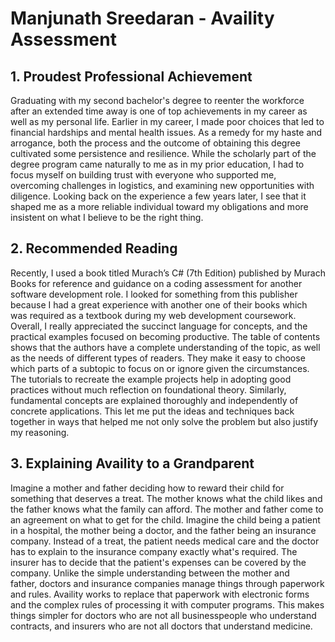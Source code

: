 # Manjunath Sreedaran - Availity Assessment

## 1. Proudest Professional Achievement
Graduating with my second bachelor's degree to reenter the workforce after an extended time away is one of top achievements in my career as well as my personal life. Earlier in my career, I made poor choices that led to financial hardships and mental health issues. As a remedy for my haste and arrogance, both the process and the outcome of obtaining this degree cultivated some persistence and resilience. While the scholarly part of the degree program came naturally to me as in my prior education, I had to focus myself on building trust with everyone who supported me, overcoming challenges in logistics, and examining new opportunities with diligence. Looking back on the experience a few years later, I see that it shaped me as a more reliable individual toward my obligations and more insistent on what I believe to be the right thing.

## 2. Recommended Reading
Recently, I used a book titled Murach’s C# (7th Edition) published by Murach Books for reference and guidance on a coding assessment for another software development role. I looked for something from this publisher because I had a great experience with another one of their books which was required as a textbook during my web development coursework. Overall, I really appreciated the succinct language for concepts, and the practical examples focused on becoming productive.
The table of contents shows that the authors have a complete understanding of the topic, as well as the needs of different types of readers. They make it easy to choose which parts of a subtopic to focus on or ignore given the circumstances. The tutorials to recreate the example projects help in adopting good practices without much reflection on foundational theory. Similarly, fundamental concepts are explained thoroughly and independently of concrete applications. This let me put the ideas and techniques back together in ways that helped me not only solve the problem but also justify my reasoning.

## 3. Explaining Availity to a Grandparent
Imagine a mother and father deciding how to reward their child for something that deserves a treat. The mother knows what the child likes and the father knows what the family can afford. The mother and father come to an agreement on what to get for the child. Imagine the child being a patient in a hospital, the mother being a doctor, and the father being an insurance company. Instead of a treat, the patient needs medical care and the doctor has to explain to the insurance company exactly what's required. The insurer has to decide that the patient's expenses can be covered by the company. Unlike the simple understanding between the mother and father, doctors and insurance companies manage things through paperwork and rules. Availity works to replace that paperwork with electronic forms and the complex rules of processing it with computer programs. This makes things simpler for doctors who are not all businesspeople who understand contracts, and insurers who are not all doctors that understand medicine.